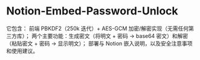 # Notion-Embed-Password-Unlock
它包含：  前端 PBKDF2（250k 迭代）+ AES-GCM 加密/解密实现（无需任何第三方库）；  两个主要功能：生成密文（将明文 + 密码 → base64 密文）和解密（粘贴密文 + 密码 → 显示明文）；  部署与 Notion 嵌入说明，以及安全注意事项和使用建议。
